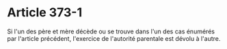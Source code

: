 # Article 373-1

Si l'un des père et mère décède ou se trouve dans l'un des cas énumérés par l'article précédent, l'exercice de l'autorité parentale est dévolu à l'autre.
